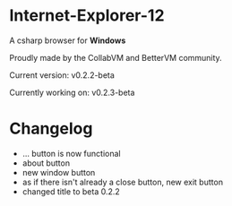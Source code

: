 # Internet-Explorer-12
A csharp browser for <b>Windows</b>

Proudly made by the CollabVM and BetterVM community.

Current version: v0.2.2-beta

Currently working on: v0.2.3-beta

# Changelog
- ... button is now functional
- about button
- new window button
- as if there isn't already a close button, new exit button
- changed title to beta 0.2.2
